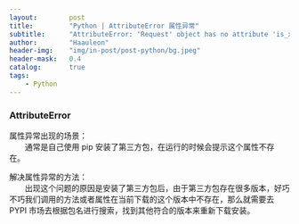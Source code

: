 ```yaml
---
layout:        post
title:         "Python | AttributeError 属性异常"
subtitle:      "AttributeError: 'Request' object has no attribute 'is_xhr'"
author:        "Haauleon"
header-img:    "img/in-post/post-python/bg.jpeg"
header-mask:   0.4
catalog:       true
tags:
    - Python
---
```



### AttributeError
属性异常出现的场景：   
&emsp;&emsp;通常是自己使用 pip 安装了第三方包，在运行的时候会提示这个属性不存在。     

解决属性异常的方法：    
&emsp;&emsp;出现这个问题的原因是安装了第三方包后，由于第三方包存在很多版本，好巧不巧我们调用的方法或者属性在当前下载的这个版本中不存在，那么就需要去 PYPI 市场去根据包名进行搜索，找到其他符合的版本来重新下载安装。
